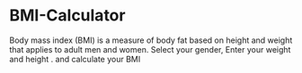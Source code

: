 # BMI-Calculator
Body mass index (BMI) is a measure of body fat based on height and weight that applies to adult men and women. Select your gender, Enter your weight and height . and calculate your BMI
